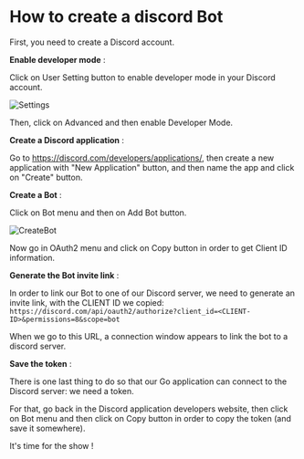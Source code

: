 # How to create a discord Bot

First, you need to create a Discord account.

**Enable developer mode** :

Click on User Setting button to enable developer mode in your Discord account.

![Settings](https://github.com/Fimeo/ETNA-Notification/doc/img/settings.png)

Then, click on Advanced and then enable Developer Mode.

**Create a Discord application** :

Go to https://discord.com/developers/applications/, then create a new application with "New Application" button, and then name the app and click on "Create" button.

**Create a Bot** :

Click on Bot menu and then on Add Bot button.

![CreateBot](https://github.com/Fimeo/ETNA-Notification/doc/img/createBot.png)


Now go in OAuth2 menu and click on Copy button in order to get Client ID information.

**Generate the Bot invite link** :

In order to link our Bot to one of our Discord server, we need to generate an invite link, with the CLIENT ID we copied:
```https://discord.com/api/oauth2/authorize?client_id=<CLIENT-ID>&permissions=8&scope=bot```

When we go to this URL, a connection window appears to link the bot to a discord server.

**Save the token** :

There is one last thing to do so that our Go application can connect to the Discord server: we need a token.

For that, go back in the Discord application developers website, then click on Bot menu and then click on Copy button in order to copy the token (and save it somewhere).

It's time for the show !
